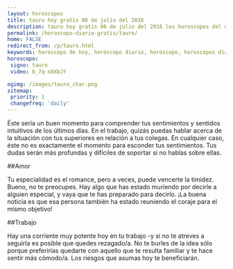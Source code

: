 ```yaml
---
layout: horoscopos
title: tauro hoy gratis 06 de julio del 2016 
description: tauro hoy gratis 06 de julio del 2016 los horoscopos del dia, amor, trabajo, vida personal. Todas las predicciones para tauro gratis. Ahora Tambien podes consultar el Oraculo SI o NO http://horoscopo-del-dia.com/oraculo-si-no/ 
permalink: /horoscopo-diario-gratis/tauro/
home: FALSE
redirect_from: /p/tauro.html
keywords: horóscopo de hoy, horóscopo diario, horóscopo, horoscopos diarios gratis del dia de hoy, horóscopo diario gratis,horóscopo 2016, horóscopo esperanza gracia, horoscopo tauro hoy, horoscop, horóscopos gratis, horoscopo tauro, horoscopo tauro 2016, Tarot, Astrologia, Zodíaco, tauro, horoscopo gratis
horoscopo:
 signo: tauro
 video: b_7q-o8XbJY

ogimg: /images/tauro_char.png
sitemap:
 priority: 1
 changefreq: 'daily'
---
```



Éste sería un buen momento para comprender tus sentimientos y sentidos intuitivos de los últimos días. En el trabajo, quizás puedas hablar acerca de la situación con tus superiores en relación a tus colegas. En cualquier caso, éste no es exactamente el momento para esconder tus sentimientos. Tus dudas serán más profundas y difíciles de soportar si no hablas sobre ellas.

##Amor

Tu especialidad es el romance, pero a veces, puede vencerte la timidez. Bueno, no te preocupes. Hay algo que has estado muriendo por decirle a alguien especial, y vaya que te has preparado para decirlo. ¡La buena noticia es que esa persona también ha estado reuniendo el coraje para el mismo objetivo!

##Trabajo

Hay una corriente muy potente hoy en tu trabajo -y si no te atreves a seguirla es posible que quedes rezagado/a. No te burles de la idea sólo porque preferirías quedarte con aquello que te resulta familiar y te hace sentir más cómodo/a. Los riesgos que asumas hoy te beneficiarán.